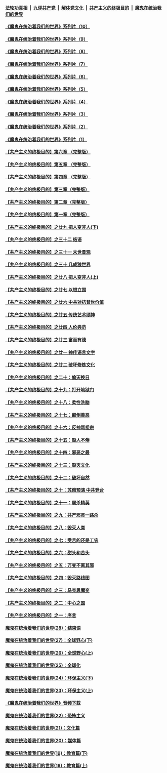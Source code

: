 ####  [法轮功真相](../../../../basic/blob/master/README.md?t=08072202) &nbsp;|&nbsp; [九评共产党](../../../../9ping.md/blob/master/README.md?t=08072202) &nbsp;|&nbsp; [解体党文化](../../../../jtdwh.md/blob/master/README.md?t=08072202)  &nbsp;|&nbsp; [共产主义的终极目的](../../../../gczydzjmd.md/blob/master/README.md?t=08072202) &nbsp;|&nbsp; [魔鬼在统治我们的世界](../../../../mgztzwmdsj.md/blob/master/README.md?t=08072202) 

#### [《魔鬼在统治着我们的世界》系列片（10）](../pages/nsc422/n12292670.md?t=08072202) 

#### [《魔鬼在统治着我们的世界》系列片（9）](../pages/nsc422/n12290859.md?t=08072202) 

#### [《魔鬼在统治着我们的世界》系列片（8）](../pages/nsc422/n12287445.md?t=08072202) 

#### [《魔鬼在统治着我们的世界》系列片（7）](../pages/nsc422/n12283425.md?t=08072202) 

#### [《魔鬼在统治着我们的世界》系列片（6）](../pages/nsc422/n12282314.md?t=08072202) 

#### [《魔鬼在统治着我们的世界》系列片（5）](../pages/nsc422/n12281419.md?t=08072202) 

#### [《魔鬼在统治着我们的世界》系列片（4）](../pages/nsc422/n12274024.md?t=08072202) 

#### [《魔鬼在统治着我们的世界》系列片（3）](../pages/nsc422/n12271322.md?t=08072202) 

#### [《魔鬼在统治着我们的世界》系列片（2）](../pages/nsc422/n12269049.md?t=08072202) 

#### [《魔鬼在统治着我们的世界》系列片（1）](../pages/nsc422/n12267575.md?t=08072202) 

#### [【共产主义的终极目的】第六章 （完整版）](../pages/nsc422/n11428913.md?t=08072202) 

#### [【共产主义的终极目的】第五章 （完整版）](../pages/nsc422/n11428912.md?t=08072202) 

#### [【共产主义的终极目的】第四章 （完整版）](../pages/nsc422/n11428907.md?t=08072202) 

#### [【共产主义的终极目的】第三章（完整版）](../pages/nsc422/n11428848.md?t=08072202) 

#### [【共产主义的终极目的】第二章（完整版）](../pages/nsc422/n11428831.md?t=08072202) 

#### [【共产主义的终极目的】第一章（完整版）](../pages/nsc422/n11417651.md?t=08072202) 

#### [【共产主义的终极目的】之廿九 把人变非人(下)](../pages/nsc422/n11344140.md?t=08072202) 

#### [【共产主义的终极目的】之三十二 结语](../pages/nsc422/n11360535.md?t=08072202) 

#### [【共产主义的终极目的】之三十一 末世景观](../pages/nsc422/n11351129.md?t=08072202) 

#### [【共产主义的终极目的】之三十 几成狼世界](../pages/nsc422/n11348280.md?t=08072202) 

#### [【共产主义的终极目的】之廿八 把人变非人(上)](../pages/nsc422/n11340492.md?t=08072202) 

#### [【共产主义的终极目的】之廿七 以恨立国](../pages/nsc422/n11336944.md?t=08072202) 

#### [【共产主义的终极目的】之廿六 中共对抗普世价值](../pages/nsc422/n11324785.md?t=08072202) 

#### [【共产主义的终极目的】之廿五 传统艺术颂神](../pages/nsc422/n11296396.md?t=08072202) 

#### [【共产主义的终极目的】之廿四 人伦典范](../pages/nsc422/n11296397.md?t=08072202) 

#### [【共产主义的终极目的】之廿三 富而有德](../pages/nsc422/n11283598.md?t=08072202) 

#### [【共产主义的终极目的】之廿一 神传语言文字](../pages/nsc422/n11263265.md?t=08072202) 

#### [【共产主义的终极目的】之廿二 破坏修炼文化](../pages/nsc422/n11245728.md?t=08072202) 

#### [【共产主义的终极目的】之二十：偷天换日](../pages/nsc422/n11238846.md?t=08072202) 

#### [【共产主义的终极目的】之十九：打开地狱门](../pages/nsc422/n11206376.md?t=08072202) 

#### [【共产主义的终极目的】之十八：柔性洗脑](../pages/nsc422/n11199994.md?t=08072202) 

#### [【共产主义的终极目的】之十七：颠倒善恶](../pages/nsc422/n11179782.md?t=08072202) 

#### [【共产主义的终极目的】之十六：反神骂祖宗](../pages/nsc422/n11166798.md?t=08072202) 

#### [【共产主义的终极目的】之十五：毁人不倦](../pages/nsc422/n11166792.md?t=08072202) 

#### [【共产主义的终极目的】之十四：邪恶之最](../pages/nsc422/n11150249.md?t=08072202) 

#### [【共产主义的终极目的】之十三：毁灭文化](../pages/nsc422/n11135227.md?t=08072202) 

#### [【共产主义的终极目的】之十二：破坏自然](../pages/nsc422/n11135214.md?t=08072202) 

#### [【共产主义的终极目的】之十：苏俄预演 中共登台](../pages/nsc422/n11118424.md?t=08072202) 

#### [【共产主义的终极目的】之十一：屠杀精英](../pages/nsc422/n11118442.md?t=08072202) 

#### [【共产主义的终极目的】之九：共产邪灵一路杀](../pages/nsc422/n11114139.md?t=08072202) 

#### [【共产主义的终极目的】之八：毁灭人类](../pages/nsc422/n11108503.md?t=08072202) 

#### [【共产主义的终极目的】之七：受苦的还是工农](../pages/nsc422/n11101809.md?t=08072202) 

#### [【共产主义的终极目的】之六：甜头和苦头](../pages/nsc422/n11096971.md?t=08072202) 

#### [【共产主义的终极目的】之五：万变不离其邪](../pages/nsc422/n11091285.md?t=08072202) 

#### [【共产主义的终极目的】之四：毁灭路线图](../pages/nsc422/n11086284.md?t=08072202) 

#### [【共产主义的终极目的】之三：马克思魔变](../pages/nsc422/n11061941.md?t=08072202) 

#### [【共产主义的终极目的】之二：中心之国](../pages/nsc422/n11047728.md?t=08072202) 

#### [【共产主义的终极目的】之一：序言](../pages/nsc422/n11086077.md?t=08072202) 

#### [魔鬼在统治着我们的世界(28)：结束语](../pages/nsc422/n10936246.md?t=08072202) 

#### [魔鬼在统治着我们的世界(27)：全球野心(下)](../pages/nsc422/n10928319.md?t=08072202) 

#### [魔鬼在统治着我们的世界(26)：全球野心(上)](../pages/nsc422/n10900318.md?t=08072202) 

#### [魔鬼在统治着我们的世界(25)：全球化](../pages/nsc422/n10788205.md?t=08072202) 

#### [魔鬼在统治着我们的世界(24)：环保主义(下)](../pages/nsc422/n10695307.md?t=08072202) 

#### [魔鬼在统治着我们的世界(23)：环保主义(上)](../pages/nsc422/n10688613.md?t=08072202) 

#### [《魔鬼在统治着我们的世界》音频下载](../pages/nsc422/n10635553.md?t=08072202) 

#### [魔鬼在统治着我们的世界(22)：恐怖主义](../pages/nsc422/n10614727.md?t=08072202) 

#### [魔鬼在统治着我们的世界(21)：文化篇](../pages/nsc422/n10597706.md?t=08072202) 

#### [魔鬼在统治着我们的世界(20)：媒体篇](../pages/nsc422/n10586579.md?t=08072202) 

#### [魔鬼在统治着我们的世界(19)：教育篇(下)](../pages/nsc422/n10564808.md?t=08072202) 

#### [魔鬼在统治着我们的世界(18)：教育篇(上)](../pages/nsc422/n10526970.md?t=08072202) 

